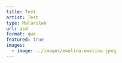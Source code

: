 ```yaml
---
title: Test
artist: Test
type: Malarstwo
url: asd
format: qwe
featured: true
images:
  - image: ../images/ewelina-ewelina.jpeg
---
```

